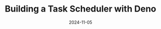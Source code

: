 ---
date: 2024-11-05
title: Building a Task Scheduler with Deno
tags: ['deno', 'task scheduler', 'cron']
isPrivate: true
---